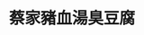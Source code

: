 ---
title: "蔡家豬血湯臭豆腐"
description: "蔡家豬血湯臭豆腐"
layout: shop
keywords:
  - 美食競賽
  - 台灣美食
  - 美食精選
datePublished: "2025-06-30"
dateModified: "2025-07-04"
city: "台南市"
district: "東區"
address: "台南市東區林森路一段276號"
phone: ""
geo: "22.982902533852066, 120.21947090638328"
google_map: "https://maps.app.goo.gl/bYtWBt9Pxns7qPVU8"
footinder: "https://footinder.com.tw/%E5%8F%B0%E5%8D%97%E5%B8%82%E6%9D%B1%E5%8D%80/362063/"
official: ""
award:
  - name: "夜市王"
    year: "2024"
    entries:
      - nightMarket: "大東夜市"
        food_type: "臭豆腐"
        rank: "第九名"

---